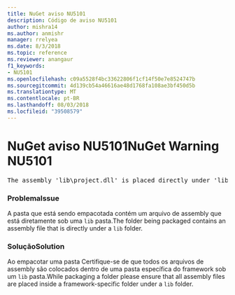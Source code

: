 ```yaml
---
title: NuGet aviso NU5101
description: Código de aviso NU5101
author: mishra14
ms.author: anmishr
manager: rrelyea
ms.date: 8/3/2018
ms.topic: reference
ms.reviewer: anangaur
f1_keywords:
- NU5101
ms.openlocfilehash: c09a5528f4bc33622806f1cf14f50e7e8524747b
ms.sourcegitcommit: 4d139cb54a46616ae48d1768fa108ae3bf450d5b
ms.translationtype: MT
ms.contentlocale: pt-BR
ms.lasthandoff: 08/03/2018
ms.locfileid: "39508579"
---
```

# <a name="nuget-warning-nu5101"></a><span data-ttu-id="5a2ac-103">NuGet aviso NU5101</span><span class="sxs-lookup"><span data-stu-id="5a2ac-103">NuGet Warning NU5101</span></span>
<pre>The assembly 'lib\project.dll' is placed directly under 'lib' folder. It is recommended that assemblies be placed inside a framework-specific folder. Move it into a framework-specific folder.</pre>

### <a name="issue"></a><span data-ttu-id="5a2ac-104">Problema</span><span class="sxs-lookup"><span data-stu-id="5a2ac-104">Issue</span></span>

<span data-ttu-id="5a2ac-105">A pasta que está sendo empacotada contém um arquivo de assembly que está diretamente sob uma `lib` pasta.</span><span class="sxs-lookup"><span data-stu-id="5a2ac-105">The folder being packaged contains an assembly file that is directly under a `lib` folder.</span></span>


### <a name="solution"></a><span data-ttu-id="5a2ac-106">Solução</span><span class="sxs-lookup"><span data-stu-id="5a2ac-106">Solution</span></span>

<span data-ttu-id="5a2ac-107">Ao empacotar uma pasta Certifique-se de que todos os arquivos de assembly são colocados dentro de uma pasta específica do framework sob um `lib` pasta.</span><span class="sxs-lookup"><span data-stu-id="5a2ac-107">While packaging a folder please ensure that all assembly files are placed inside a framework-specific folder under a `lib` folder.</span></span>

